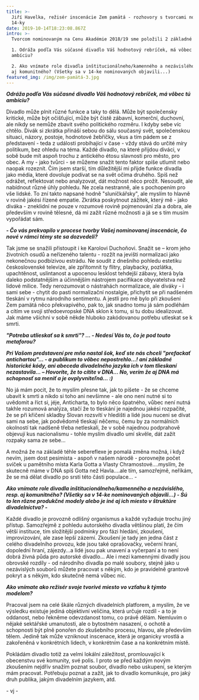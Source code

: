 ```yaml
---
title: >-
  Jiří Havelka, režisér inscenácie Zem pamätá - rozhovory s tvorcami nominovanej
  14-ky
date: 2019-10-14T18:23:08.867Z
intro: >-
  Tvorcom nominovaným na Cenu Akadémie 2018/19 sme položili 2 základné otázky: 

  1. Odráža podľa Vás súčasné divadlo Váš hodnotový rebríček, má vôbec tú
  ambíciu?

  2. Ako vnímate role divadla inštitucionálneho/kamenného a nezávislého, resp.
  aj komunitného? (Všetky sa v 14-ke nominovaných objavili...)
featured_img: /img/zem-pamätá-3.jpg
---
```

**_Odráža podľa Vás súčasné divadlo Váš hodnotový rebríček, má vôbec tú ambíciu?_** 

Divadlo může plnit různé funkce a taky to dělá. Může být společensky kritické, může být očišťující, může být čistě zábavní, komerční, duchovní, ale nikdy se nemůže zbavit svého politického rozměru. I kdyby sebe víc chtělo. Divák si zkrátka přináší sebou do sálu současný svět, společenskou situaci, názory, postoje, hodnotové žebříčky, vkus a tím pádem se z představení - teda z události probíhající v čase - vždy stává do určité míry politikum, bez ohledu na téma. Každé divadlo, na které přijdou diváci, v sobě bude mít aspoň trochu z antického étosu slavnosti pro město, pro obec. A my - jako tvůrci - se můžeme snažit tento faktor spíše utlumit nebo naopak rozeznít. Čím jsem starší, tím důležitější mi přijde funkce divadla jako média, které dovoluje podívat se na svět očima druhého. Spíš než odrážet, reflektovat nebo analyzovat, dát možnost něco prožít. Nesoudit, ale nabídnout různé úhly pohledu. Ne zcela nestranně, ale s pochopením pro vše lidské. To zní takto napsané hodně "sluníčkářsky", ale myslím to hlavně v rovině jakési řízené empatie. Zkrátka poskytnout zážitek, který mě - jako diváka - zneklidní ne pouze v rozumové rovině pojmenování zla a dobra, ale především v rovině tělesné, dá mi zažít různé možnosti a já se s tím musím vypořádat sám. 

**_\- Čo vás prekvapilo v procese tvorby Vašej nominovanej inscenácie, čo nové v rámci témy ste sa dozvedeli?_**

Tak jsme se snažili přistoupit i ke Karolovi Duchoňovi. Snažit se – krom jeho životních osudů a neřízeného talentu - rozžít na jevišti normalizaci jako nekonečnou podbízivou estrádu. Ne soudit z dnešního pohledu estetiku československé televize, ale zpřítomnit ty flitry, playbacky, pozlátka, upachtěnost, uslintanost a upocenou lesklost tehdejší zábavy, která byla daleko podstatnějším a účinnějším nástrojem pacifikace obyvatelstva než lidové milice. Tedy nerozumovat o nástrahách normalizace, ale diváky - i sami sebe - chytit do pasti normalizační nostalgie, přichytit se při nadšeném tleskání v rytmu národního sentimentu. A jestli pro mě bylo při zkoušení Zem pamätá něco překvapivého, pak to, jak snadno tomu já sám podléhám a cítím ve svojí středoevropské DNA sklon k tomu, si tu dobu idealizovat. Jak máme všichni v sobě někde hluboko zakódovanou potřebu utleskat se k smrti.

**_"Potreba utlieskať sa k smrti"? ... - Nedesí Vás to, čo je pod touto metaforou?_** 

**_Pri Vašom predstavení pre mňa nastal šok, keď ste nás chceli "prefackať antichartou"... - a publikum to vôbec nepostrehlo...! ani základné historické kódy, ani abeceda divadelného jazyka ich v tom tlieskaní nezastavila... – Hovoríte, že to cítite v DNA... No, verím že aj DNA má schopnosť sa meniť a je ovplyvniteľná... :)_**

No já mám pocit, že to myslím přesne tak, jak to píšete - že se chceme ubavit k smrti a nikdo si toho ani nevšimne -  ale ono není nutné si to uvědomit a říct si, jéje, Anticharta, to bylo něco špatného, vůbec není nutná takhle rozumová analýza, stačí že to tleskání je najednou jakési rozpačité, že se při křičení skladby Slovan rozsvítí v hledišti a lidé jsou nuceni se dívat sami na sebe, jak podvědomě tleskají něčemu, čemu by za normálních okolností tak nadšeně třeba netleskali, že v sobě najednou podprahově objevují kus nacionalismu - tohle myslím divadlo umí skvěle, dát zažít rozpaky sama ze sebe...

A možná že na základě téhle sebereflexe je pomalá změna možná, i když nevím, jsem dost pesimista - aspoň v našem národě - porovnejte počet svíček u pamětního místa Karla Gotta a Vlasty Chramostové....myslím, že skutecně máme v DNA spíš Gotta než Havla....ale tím, samozřejmě, neříkám, že se má dělat divadlo po srsti této části populace… -

_**Ako vnímate role divadla inštitucionálneho/kamenného a nezávislého, resp. aj komunitného? (Všetky sa v 14-ke nominovaných objavili...) - Sú to len rôzne produkčné modely alebo je iné aj ich miesto v štruktúre divadelníctva? -**_ 

Každé divadlo je provozně odlišný organismus a každé vyžaduje trochu jiný přístup. Samozřejmě z pohledu autorského divadla většinou platí, že čím větší instituce, tím složitější podmínky pro fázi hledání, zkoušení, improvizování, ale zase lepší zázemí. Zkoušení je tady jen jedna část z celého divadelního provozu, kde jsou také oprašovačky, večerní hraní, dopolední hraní, zájezdy...a lidé jsou pak unavení a vyčerpaní a to není dobrá živná půda pro autorské divadlo... Ale i mezi kamennými divadly jsou obrovské rozdíly - od národního divadla po malé soubory, stejně jako u nezávislých souborů můžete pracovat s někým, kdo je pravidelně grantově pokryt a s někým, kdo skutečně nemá vůbec nic. 

_**Ako vnímate ako režisér svoje tvorivé miesto vo vzťahu k týmto modelom?**_ 

Pracoval jsem na celé škále různých divadelních platforem, a myslím, že ve výsledku existuje jediná objektivní veličina, která určuje rozdíl - a to je oddanost, nebo řekněme odevzdanost tomu, co právě dělám. Nemluvím o nějaké sektářské umanutosti, ale o bytostném nasazení, o  ochotě a schopnosti být plně ponořen do zkušebního procesu, hlavou, ale především tělem. Jedině tak může vzniknout inscenace, která je organicky vrostlá a zakořeněná v konkrétních lidech, v konkrétním čase a na konkrétním místě. 

Pokládám divadlo totiž za velmi lokální záležitost, promlouvající k obecenstvu své komunity, své polis. I proto se před každým novým zkoušením nejdřív snažím poznat soubor, divadlo nebo uskupení, se kterým mám pracovat. Potřebuju poznat a zažít, jak to divadlo komunikuje, pro jaký druh publika, jakým divadelním jazykem, atd.

\- vj -
